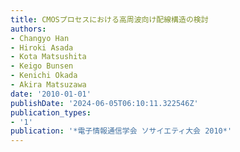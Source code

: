 ```yaml
---
title: CMOSプロセスにおける高周波向け配線構造の検討
authors:
- Changyo Han
- Hiroki Asada
- Kota Matsushita
- Keigo Bunsen
- Kenichi Okada
- Akira Matsuzawa
date: '2010-01-01'
publishDate: '2024-06-05T06:10:11.322546Z'
publication_types:
- '1'
publication: '*電子情報通信学会 ソサイエティ大会 2010*'
---
```

